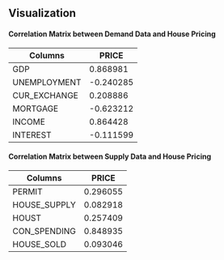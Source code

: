 ## Visualization

#### Correlation Matrix between Demand Data and House Pricing

Columns | PRICE 
--- | --- 
GDP | 0.868981 
UNEMPLOYMENT | -0.240285
CUR_EXCHANGE | 0.208886
MORTGAGE | -0.623212
INCOME | 0.864428
INTEREST | -0.111599



#### Correlation Matrix between Supply Data and House Pricing

Columns | PRICE 
--- | --- 
PERMIT | 0.296055 
HOUSE_SUPPLY | 0.082918
HOUST | 0.257409
CON_SPENDING | 0.848935
HOUSE_SOLD | 0.093046
